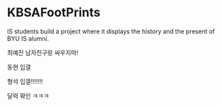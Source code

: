 # KBSAFootPrints
IS students build a project where it displays the history and the present of BYU IS alumni.

최예진 남자친구랑 싸우지마!

동현 입갤

형석 입갤!!!!!!!

달력 확인 ㅋㅋㅋ
